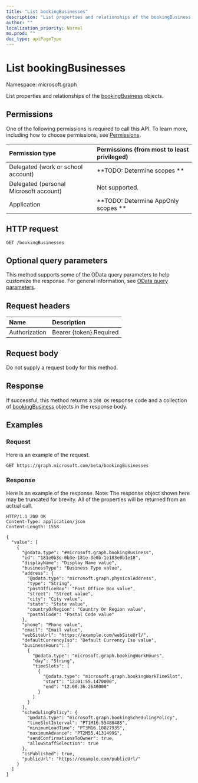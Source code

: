 ```yaml
---
title: "List bookingBusinesses"
description: "List properties and relationships of the bookingBusiness objects."
author: ""
localization_priority: Normal
ms.prod: ""
doc_type: apiPageType
---
```


# List bookingBusinesses

Namespace: microsoft.graph

List properties and relationships of the [bookingBusiness](../resources/bookingbusiness.md) objects.

## Permissions
One of the following permissions is required to call this API. To learn more, including how to choose permissions, see [Permissions](/concepts/permissions-reference.md).

|Permission type|Permissions (from most to least privileged)|
|:---|:---|
|Delegated (work or school account)|**TODO: Determine scopes **|
|Delegated (personal Microsoft account)|Not supported.|
|Application|**TODO: Determine AppOnly scopes **|

## HTTP request
<!-- {
  "blockType": "ignored"
}
-->
``` http
GET /bookingBusinesses
```

## Optional query parameters
This method supports some of the OData query parameters to help customize the response. For general information, see [OData query parameters](/graph/query-parameters).

## Request headers
|Name|Description|
|:---|:---|
|Authorization|Bearer {token}.Required|

## Request body
Do not supply a request body for this method.

## Response
If successful, this method returns a `200 OK` response code and a collection of [bookingBusiness](../resources/bookingbusiness.md) objects in the response body.

## Examples

### Request
Here is an example of the request.
<!-- {
  "blockType": "request",
  "name": "get_bookingbusiness"
}
-->
``` http
GET https://graph.microsoft.com/beta/bookingBusinesses
```

### Response
Here is an example of the response. Note: The response object shown here may be truncated for brevity. All of the properties will be returned from an actual call.
<!-- {
  "blockType": "response",
  "truncated": true,
  "@odata.type": "collection(microsoft.graph.bookingbusiness)"
}
-->
``` http
HTTP/1.1 200 OK
Content-Type: application/json
Content-Length: 1558

{
  "value": [
    {
      "@odata.type": "#microsoft.graph.bookingBusiness",
      "id": "181e0b3e-0b3e-181e-3e0b-1e183e0b1e18",
      "displayName": "Display Name value",
      "businessType": "Business Type value",
      "address": {
        "@odata.type": "microsoft.graph.physicalAddress",
        "type": "String",
        "postOfficeBox": "Post Office Box value",
        "street": "Street value",
        "city": "City value",
        "state": "State value",
        "countryOrRegion": "Country Or Region value",
        "postalCode": "Postal Code value"
      },
      "phone": "Phone value",
      "email": "Email value",
      "webSiteUrl": "https://example.com/webSiteUrl/",
      "defaultCurrencyIso": "Default Currency Iso value",
      "businessHours": [
        {
          "@odata.type": "microsoft.graph.bookingWorkHours",
          "day": "String",
          "timeSlots": [
            {
              "@odata.type": "microsoft.graph.bookingWorkTimeSlot",
              "start": "12:01:55.1470000",
              "end": "12:00:36.2640000"
            }
          ]
        }
      ],
      "schedulingPolicy": {
        "@odata.type": "microsoft.graph.bookingSchedulingPolicy",
        "timeSlotInterval": "PT1M16.5548848S",
        "minimumLeadTime": "PT3M16.1082793S",
        "maximumAdvance": "PT2M55.4131499S",
        "sendConfirmationsToOwner": true,
        "allowStaffSelection": true
      },
      "isPublished": true,
      "publicUrl": "https://example.com/publicUrl/"
    }
  ]
}
```


